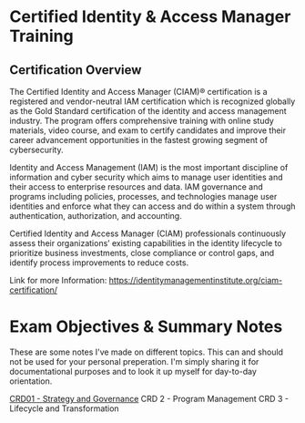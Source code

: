 # Certified Identity & Access Manager Training

## Certification Overview

The Certified Identity and Access Manager (CIAM)® certification is a registered and vendor-neutral IAM certification which is recognized globally as the Gold Standard certification of the identity and access management industry. The program offers comprehensive training with online study materials, video course, and exam to certify candidates and improve their career advancement opportunities in the fastest growing segment of cybersecurity.

Identity and Access Management (IAM) is the most important discipline of information and cyber security which aims to manage user identities and their access to enterprise resources and data. IAM governance and programs including policies, processes, and technologies manage user identities and enforce what they can access and do within a system through authentication, authorization, and accounting.

Certified Identity and Access Manager (CIAM) professionals continuously assess their organizations’ existing capabilities in the identity lifecycle to prioritize business investments, close compliance or control gaps, and identify process improvements to reduce costs.

Link for more Information: https://identitymanagementinstitute.org/ciam-certification/

# Exam Objectives & Summary Notes

These are some notes I've made on different topics. This can and should not be used for your personal preperation. I'm simply sharing it for documentational purposes and to look it up myself for day-to-day orientation.

[CRD01 - Strategy and Governance](CRD_01_Strategy_and_Governance.md)
CRD 2 - Program Management
CRD 3 - Lifecycle and Transformation
